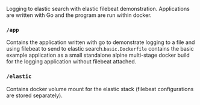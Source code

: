 Logging to elastic search with elastic filebeat demonstration.
Applications are written with Go and the program are run within docker.
### `/app`
Contains the application written with go to demonstrate logging to a file
and using filebeat to send to elastic search.`basic.Dockerfile` contains the basic example application as a small 
standalone alpine multi-stage docker build for the logging application without filebeat attached. 
### `/elastic`
Contains docker volume mount for the elastic stack (filebeat configurations are stored separately).

